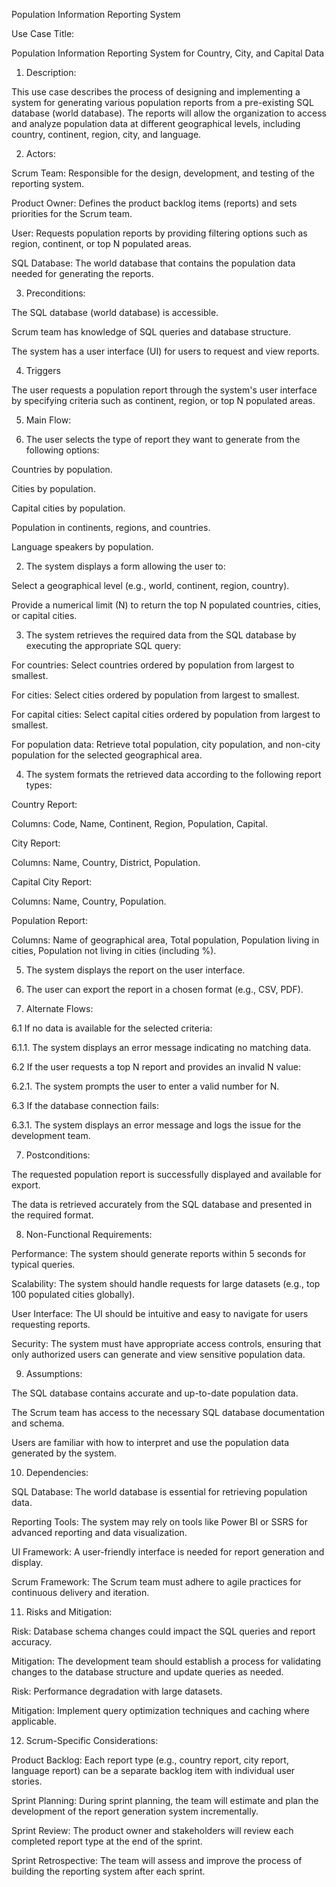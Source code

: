 Population Information Reporting System

Use Case Title:

Population Information Reporting System for Country, City, and Capital Data



1. Description:

This use case describes the process of designing and implementing a system for generating various population reports from a pre-existing SQL database (world database). The reports will allow the organization to access and analyze population data at different geographical levels, including country, continent, region, city, and language.



2. Actors:

Scrum Team: Responsible for the design, development, and testing of the reporting system.

Product Owner: Defines the product backlog items (reports) and sets priorities for the Scrum team.

User: Requests population reports by providing filtering options such as region, continent, or top N populated areas.

SQL Database: The world database that contains the population data needed for generating the reports.

3. Preconditions:

The SQL database (world database) is accessible.

Scrum team has knowledge of SQL queries and database structure.

The system has a user interface (UI) for users to request and view reports.

4. Triggers

The user requests a population report through the system's user interface by specifying criteria such as continent, region, or top N populated areas.

5. Main Flow:

1. The user selects the type of report they want to generate from the following options:





Countries by population.

Cities by population.

Capital cities by population.

Population in continents, regions, and countries.

Language speakers by population.



2. The system displays a form allowing the user to:

Select a geographical level (e.g., world, continent, region, country).

Provide a numerical limit (N) to return the top N populated countries, cities, or capital cities.



3. The system retrieves the required data from the SQL database by executing the appropriate SQL query:

For countries: Select countries ordered by population from largest to smallest.

For cities: Select cities ordered by population from largest to smallest.

For capital cities: Select capital cities ordered by population from largest to smallest.

For population data: Retrieve total population, city population, and non-city population for the selected geographical area.



4. The system formats the retrieved data according to the following report types:

Country Report:

Columns: Code, Name, Continent, Region, Population, Capital.

City Report:

Columns: Name, Country, District, Population.

Capital City Report:

Columns: Name, Country, Population.

Population Report:

Columns: Name of geographical area, Total population, Population living in cities, Population not living in cities (including %).

5. The system displays the report on the user interface.



6. The user can export the report in a chosen format (e.g., CSV, PDF).



6. Alternate Flows:

6.1 If no data is available for the selected criteria:

6.1.1. The system displays an error message indicating no matching data.

6.2 If the user requests a top N report and provides an invalid N value:

6.2.1. The system prompts the user to enter a valid number for N.

6.3 If the database connection fails:

6.3.1. The system displays an error message and logs the issue for the development team.



7. Postconditions:

The requested population report is successfully displayed and available for export.

The data is retrieved accurately from the SQL database and presented in the required format.



8. Non-Functional Requirements:

Performance: The system should generate reports within 5 seconds for typical queries.

Scalability: The system should handle requests for large datasets (e.g., top 100 populated cities globally).

User Interface: The UI should be intuitive and easy to navigate for users requesting reports.

Security: The system must have appropriate access controls, ensuring that only authorized users can generate and view sensitive population data.



9. Assumptions:

The SQL database contains accurate and up-to-date population data.

The Scrum team has access to the necessary SQL database documentation and schema.

Users are familiar with how to interpret and use the population data generated by the system.



10. Dependencies:

SQL Database: The world database is essential for retrieving population data.

Reporting Tools: The system may rely on tools like Power BI or SSRS for advanced reporting and data visualization.

UI Framework: A user-friendly interface is needed for report generation and display.

Scrum Framework: The Scrum team must adhere to agile practices for continuous delivery and iteration.



11. Risks and Mitigation:

Risk: Database schema changes could impact the SQL queries and report accuracy.

Mitigation: The development team should establish a process for validating changes to the database structure and update queries as needed.

Risk: Performance degradation with large datasets.

Mitigation: Implement query optimization techniques and caching where applicable.



12. Scrum-Specific Considerations:

Product Backlog: Each report type (e.g., country report, city report, language report) can be a separate backlog item with individual user stories.

Sprint Planning: During sprint planning, the team will estimate and plan the development of the report generation system incrementally.

Sprint Review: The product owner and stakeholders will review each completed report type at the end of the sprint.

Sprint Retrospective: The team will assess and improve the process of building the reporting system after each sprint. 

 